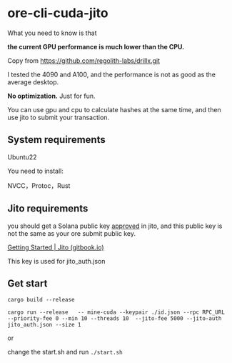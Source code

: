 # ore-cli-cuda-jito

What you need to know is that

**the current GPU performance is much lower than the CPU.**

Copy from https://github.com/regolith-labs/drillx.git

I tested the 4090 and A100, and the performance is not as good as the average desktop.

**No optimization.** Just for fun.

You can use gpu and cpu to calculate hashes at the same time, and then use jito to submit your transaction.

## System requirements

Ubuntu22

You need to install:

NVCC，Protoc，Rust

## Jito requirements

you should get a Solana public key [approved](https://jito-labs.gitbook.io/mev/searcher-services/shredstream#how-do-i-sign-up) in jito, and this public key is not the same as your ore submit public key.

[Getting Started | Jito (gitbook.io)](https://jito-labs.gitbook.io/mev/searcher-resources/getting-started)

This key is used for jito_auth.json

## Get start

```shell
cargo build --release
```

```shell
cargo run --release   -- mine-cuda --keypair ./id.json --rpc RPC_URL  --priority-fee 0 --min 10 --threads 10  --jito-fee 5000 --jito-auth jito_auth.json --size 1
```

or

change the start.sh and run `./start.sh`